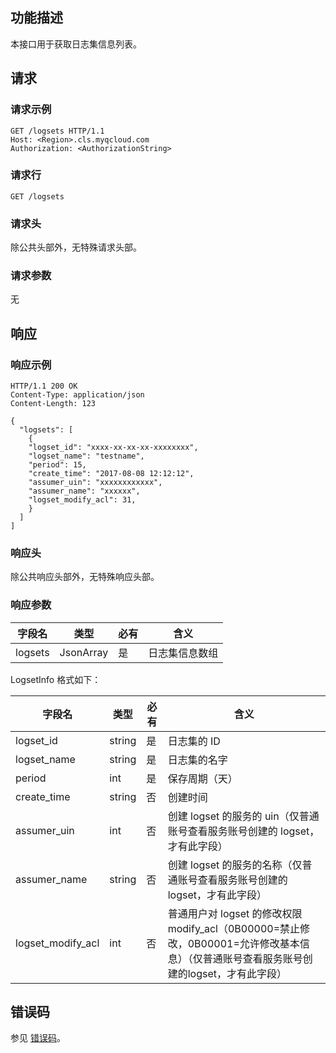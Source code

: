 ## 功能描述

本接口用于获取日志集信息列表。

## 请求

### 请求示例

```
GET /logsets HTTP/1.1
Host: <Region>.cls.myqcloud.com
Authorization: <AuthorizationString>

```

### 请求行

```
GET /logsets
```

### 请求头

除公共头部外，无特殊请求头部。

### 请求参数

无

## 响应

### 响应示例

```
HTTP/1.1 200 OK
Content-Type: application/json
Content-Length: 123

{
  "logsets": [
    {
    "logset_id": "xxxx-xx-xx-xx-xxxxxxxx",
    "logset_name": "testname",
    "period": 15,
    "create_time": "2017-08-08 12:12:12",
    "assumer_uin": "xxxxxxxxxxxx",
    "assumer_name": "xxxxxx",
    "logset_modify_acl": 31,
    }
  ]
]
```

### 响应头

除公共响应头部外，无特殊响应头部。

### 响应参数

|  字段名      |  类型     | 必有 |        含义                    |
|-------------|-----------|---------|-------------------------------|
| logsets     | JsonArray | 是      | 日志集信息数组                  |

LogsetInfo 格式如下：

| 字段名            | 类型   | 必有 | 含义                                                         |
| ----------------- | ------ | ---- | ------------------------------------------------------------ |
| logset_id         | string | 是   | 日志集的 ID                                                  |
| logset_name       | string | 是   | 日志集的名字                                                 |
| period            | int    | 是   | 保存周期（天）                                               |
| create_time       | string | 否   | 创建时间                                                     |
| assumer_uin       | int    | 否   | 创建 logset 的服务的 uin（仅普通账号查看服务账号创建的 logset，才有此字段） |
| assumer_name      | string | 否   | 创建 logset 的服务的名称（仅普通账号查看服务账号创建的 logset，才有此字段） |
| logset_modify_acl | int    | 否   | 普通用户对 logset 的修改权限 modify_acl（0B00000=禁止修改，0B00001=允许修改基本信息）（仅普通账号查看服务账号创建的logset，才有此字段） |

## 错误码

参见 [错误码](https://cloud.tencent.com/document/product/614/12402)。
